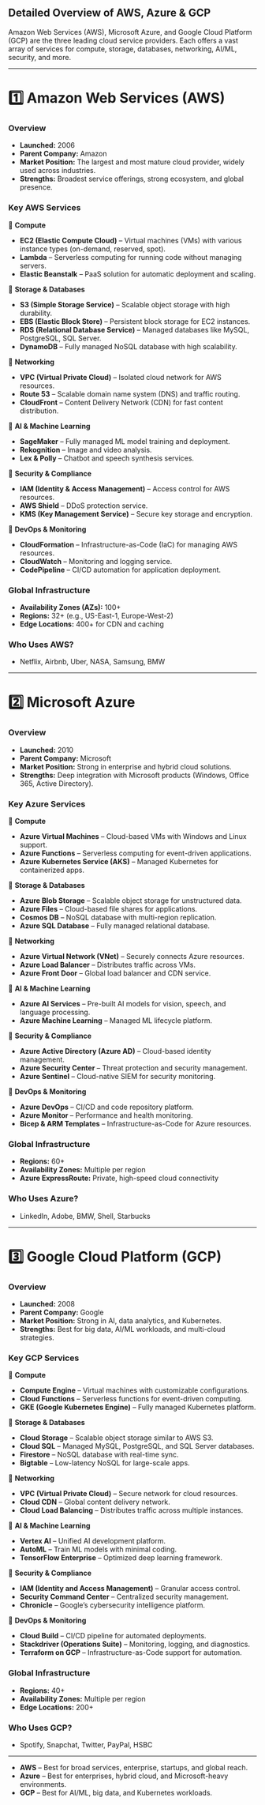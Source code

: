 ## **Detailed Overview of AWS, Azure & GCP**  

Amazon Web Services (AWS), Microsoft Azure, and Google Cloud Platform (GCP) are the three leading cloud service providers. Each offers a vast array of services for compute, storage, databases, networking, AI/ML, security, and more.  

---

# **1️⃣ Amazon Web Services (AWS)**
### **Overview**  
- **Launched:** 2006  
- **Parent Company:** Amazon  
- **Market Position:** The largest and most mature cloud provider, widely used across industries.  
- **Strengths:** Broadest service offerings, strong ecosystem, and global presence.  

### **Key AWS Services**  
🔹 **Compute**  
- **EC2 (Elastic Compute Cloud)** – Virtual machines (VMs) with various instance types (on-demand, reserved, spot).  
- **Lambda** – Serverless computing for running code without managing servers.  
- **Elastic Beanstalk** – PaaS solution for automatic deployment and scaling.  

🔹 **Storage & Databases**  
- **S3 (Simple Storage Service)** – Scalable object storage with high durability.  
- **EBS (Elastic Block Store)** – Persistent block storage for EC2 instances.  
- **RDS (Relational Database Service)** – Managed databases like MySQL, PostgreSQL, SQL Server.  
- **DynamoDB** – Fully managed NoSQL database with high scalability.  

🔹 **Networking**  
- **VPC (Virtual Private Cloud)** – Isolated cloud network for AWS resources.  
- **Route 53** – Scalable domain name system (DNS) and traffic routing.  
- **CloudFront** – Content Delivery Network (CDN) for fast content distribution.  

🔹 **AI & Machine Learning**  
- **SageMaker** – Fully managed ML model training and deployment.  
- **Rekognition** – Image and video analysis.  
- **Lex & Polly** – Chatbot and speech synthesis services.  

🔹 **Security & Compliance**  
- **IAM (Identity & Access Management)** – Access control for AWS resources.  
- **AWS Shield** – DDoS protection service.  
- **KMS (Key Management Service)** – Secure key storage and encryption.  

🔹 **DevOps & Monitoring**  
- **CloudFormation** – Infrastructure-as-Code (IaC) for managing AWS resources.  
- **CloudWatch** – Monitoring and logging service.  
- **CodePipeline** – CI/CD automation for application deployment.  

### **Global Infrastructure**  
- **Availability Zones (AZs):** 100+  
- **Regions:** 32+ (e.g., US-East-1, Europe-West-2)  
- **Edge Locations:** 400+ for CDN and caching  

### **Who Uses AWS?**  
- Netflix, Airbnb, Uber, NASA, Samsung, BMW  

---

# **2️⃣ Microsoft Azure**
### **Overview**  
- **Launched:** 2010  
- **Parent Company:** Microsoft  
- **Market Position:** Strong in enterprise and hybrid cloud solutions.  
- **Strengths:** Deep integration with Microsoft products (Windows, Office 365, Active Directory).  

### **Key Azure Services**  
🔹 **Compute**  
- **Azure Virtual Machines** – Cloud-based VMs with Windows and Linux support.  
- **Azure Functions** – Serverless computing for event-driven applications.  
- **Azure Kubernetes Service (AKS)** – Managed Kubernetes for containerized apps.  

🔹 **Storage & Databases**  
- **Azure Blob Storage** – Scalable object storage for unstructured data.  
- **Azure Files** – Cloud-based file shares for applications.  
- **Cosmos DB** – NoSQL database with multi-region replication.  
- **Azure SQL Database** – Fully managed relational database.  

🔹 **Networking**  
- **Azure Virtual Network (VNet)** – Securely connects Azure resources.  
- **Azure Load Balancer** – Distributes traffic across VMs.  
- **Azure Front Door** – Global load balancer and CDN service.  

🔹 **AI & Machine Learning**  
- **Azure AI Services** – Pre-built AI models for vision, speech, and language processing.  
- **Azure Machine Learning** – Managed ML lifecycle platform.  

🔹 **Security & Compliance**  
- **Azure Active Directory (Azure AD)** – Cloud-based identity management.  
- **Azure Security Center** – Threat protection and security management.  
- **Azure Sentinel** – Cloud-native SIEM for security monitoring.  

🔹 **DevOps & Monitoring**  
- **Azure DevOps** – CI/CD and code repository platform.  
- **Azure Monitor** – Performance and health monitoring.  
- **Bicep & ARM Templates** – Infrastructure-as-Code for Azure resources.  

### **Global Infrastructure**  
- **Regions:** 60+  
- **Availability Zones:** Multiple per region  
- **Azure ExpressRoute:** Private, high-speed cloud connectivity  

### **Who Uses Azure?**  
- LinkedIn, Adobe, BMW, Shell, Starbucks  

---

# **3️⃣ Google Cloud Platform (GCP)**
### **Overview**  
- **Launched:** 2008  
- **Parent Company:** Google  
- **Market Position:** Strong in AI, data analytics, and Kubernetes.  
- **Strengths:** Best for big data, AI/ML workloads, and multi-cloud strategies.  

### **Key GCP Services**  
🔹 **Compute**  
- **Compute Engine** – Virtual machines with customizable configurations.  
- **Cloud Functions** – Serverless functions for event-driven computing.  
- **GKE (Google Kubernetes Engine)** – Fully managed Kubernetes platform.  

🔹 **Storage & Databases**  
- **Cloud Storage** – Scalable object storage similar to AWS S3.  
- **Cloud SQL** – Managed MySQL, PostgreSQL, and SQL Server databases.  
- **Firestore** – NoSQL database with real-time sync.  
- **Bigtable** – Low-latency NoSQL for large-scale apps.  

🔹 **Networking**  
- **VPC (Virtual Private Cloud)** – Secure network for cloud resources.  
- **Cloud CDN** – Global content delivery network.  
- **Cloud Load Balancing** – Distributes traffic across multiple instances.  

🔹 **AI & Machine Learning**  
- **Vertex AI** – Unified AI development platform.  
- **AutoML** – Train ML models with minimal coding.  
- **TensorFlow Enterprise** – Optimized deep learning framework.  

🔹 **Security & Compliance**  
- **IAM (Identity and Access Management)** – Granular access control.  
- **Security Command Center** – Centralized security management.  
- **Chronicle** – Google’s cybersecurity intelligence platform.  

🔹 **DevOps & Monitoring**  
- **Cloud Build** – CI/CD pipeline for automated deployments.  
- **Stackdriver (Operations Suite)** – Monitoring, logging, and diagnostics.  
- **Terraform on GCP** – Infrastructure-as-Code support for automation.  

### **Global Infrastructure**  
- **Regions:** 40+  
- **Availability Zones:** Multiple per region  
- **Edge Locations:** 200+  

### **Who Uses GCP?**  
- Spotify, Snapchat, Twitter, PayPal, HSBC  

---

- **AWS** – Best for broad services, enterprise, startups, and global reach.  
- **Azure** – Best for enterprises, hybrid cloud, and Microsoft-heavy environments.  
- **GCP** – Best for AI/ML, big data, and Kubernetes workloads.  
